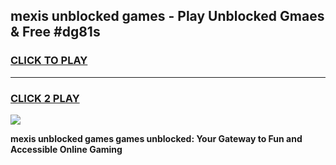 
## mexis unblocked games - Play Unblocked Gmaes & Free #dg81s
<h3>
<a href="https://news.freeplayer.one?title=mexis_unblocked_games&ref=26F">CLICK TO PLAY</a></h3>
<hr>

<h3>
<a href="https://news.freeplayer.one?title=mexis_unblocked_games&ref=26F">CLICK 2 PLAY</a>
  
</h3>

<a href="https://news.freeplayer.one?title=mexis_unblocked_games&ref=26F/"><img src="https://clearcache.store/games.png"></a>


**mexis unblocked games games unblocked: Your Gateway to Fun and Accessible Online Gaming**
